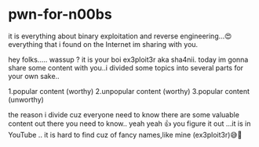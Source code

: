 # pwn-for-n00bs
it is everything about binary exploitation and reverse engineering...😍
everything that i found on the Internet im sharing with you.

hey folks..... wassup ? it is your boi ex3ploit3r aka sha4nii.
today im gonna share some content with you..i divided some topics  into several parts for your own sake..

1.popular content (worthy)
2.unpopular content (worthy)
3.popular content (unworthy)

the reason i divide cuz everyone need to know there are some valuable content out there you need to know..
yeah yeah 👍 you figure it out ...it is in YouTube .. it is hard to find cuz of fancy names,like mine (ex3ploit3r)😅🤪
